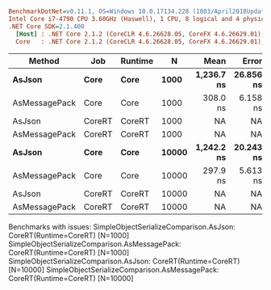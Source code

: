 ``` ini

BenchmarkDotNet=v0.11.1, OS=Windows 10.0.17134.228 (1803/April2018Update/Redstone4)
Intel Core i7-4790 CPU 3.60GHz (Haswell), 1 CPU, 8 logical and 4 physical cores
.NET Core SDK=2.1.400
  [Host] : .NET Core 2.1.2 (CoreCLR 4.6.26628.05, CoreFX 4.6.26629.01), 64bit RyuJIT
  Core   : .NET Core 2.1.2 (CoreCLR 4.6.26628.05, CoreFX 4.6.26629.01), 64bit RyuJIT


```
|        Method |    Job | Runtime |     N |       Mean |     Error |    StdDev | Rank |
|-------------- |------- |-------- |------ |-----------:|----------:|----------:|-----:|
|        **AsJson** |   **Core** |    **Core** |  **1000** | **1,236.7 ns** | **26.856 ns** | **41.012 ns** |    **3** |
| AsMessagePack |   Core |    Core |  1000 |   308.0 ns |  6.158 ns | 14.271 ns |    2 |
|        AsJson | CoreRT |  CoreRT |  1000 |         NA |        NA |        NA |    ? |
| AsMessagePack | CoreRT |  CoreRT |  1000 |         NA |        NA |        NA |    ? |
|        **AsJson** |   **Core** |    **Core** | **10000** | **1,242.2 ns** | **20.243 ns** | **18.935 ns** |    **3** |
| AsMessagePack |   Core |    Core | 10000 |   297.9 ns |  5.613 ns |  5.764 ns |    1 |
|        AsJson | CoreRT |  CoreRT | 10000 |         NA |        NA |        NA |    ? |
| AsMessagePack | CoreRT |  CoreRT | 10000 |         NA |        NA |        NA |    ? |

Benchmarks with issues:
  SimpleObjectSerializeComparison.AsJson: CoreRT(Runtime=CoreRT) [N=1000]
  SimpleObjectSerializeComparison.AsMessagePack: CoreRT(Runtime=CoreRT) [N=1000]
  SimpleObjectSerializeComparison.AsJson: CoreRT(Runtime=CoreRT) [N=10000]
  SimpleObjectSerializeComparison.AsMessagePack: CoreRT(Runtime=CoreRT) [N=10000]
